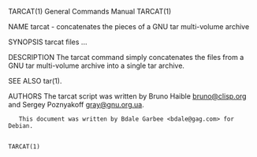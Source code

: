 TARCAT(1)                                                                        General Commands Manual                                                                        TARCAT(1)

NAME
       tarcat - concatenates the pieces of a GNU tar multi-volume archive

SYNOPSIS
       tarcat files ...

DESCRIPTION
       The tarcat command simply concatenates the files from a GNU tar multi-volume archive into a single tar archive.

SEE ALSO
       tar(1).

AUTHORS
       The tarcat script was written by Bruno Haible <bruno@clisp.org> and Sergey Poznyakoff <gray@gnu.org.ua>.

       This document was written by Bdale Garbee <bdale@gag.com> for Debian.

                                                                                                                                                                                TARCAT(1)
